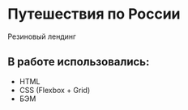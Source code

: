 # Путешествия по России
Резиновый лендинг

## В работе использовались:
- HTML
- CSS (Flexbox + Grid)
- БЭМ
